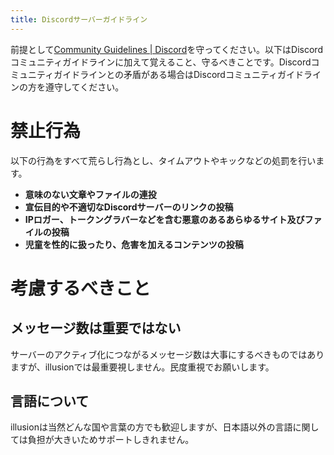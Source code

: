 ```yaml
---
title: Discordサーバーガイドライン
---
```


前提として[Community Guidelines | Discord](https://discord.com/guidelines)を守ってください。以下はDiscordコミュニティガイドラインに加えて覚えること、守るべきことです。Discordコミュニティガイドラインとの矛盾がある場合はDiscordコミュニティガイドラインの方を遵守してください。

# 禁止行為

以下の行為をすべて荒らし行為とし、タイムアウトやキックなどの処罰を行います。

- **意味のない文章やファイルの連投**
- **宣伝目的や不適切なDiscordサーバーのリンクの投稿**
- **IPロガー、トークングラバーなどを含む悪意のあるあらゆるサイト及びファイルの投稿**
- **児童を性的に扱ったり、危害を加えるコンテンツの投稿**

# 考慮するべきこと

## メッセージ数は重要ではない

サーバーのアクティブ化につながるメッセージ数は大事にするべきものではありますが、illusionでは最重要視しません。民度重視でお願いします。

## 言語について

illusionは当然どんな国や言葉の方でも歓迎しますが、日本語以外の言語に関しては負担が大きいためサポートしきれません。
